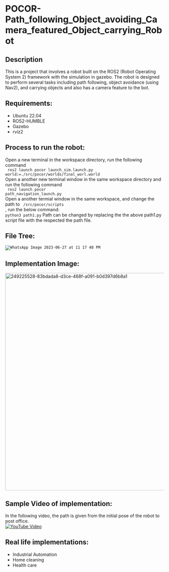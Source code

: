 # POCOR-Path_following_Object_avoiding_Camera_featured_Object_carrying_Robot

## Description
This is a project that involves a robot built on the ROS2 (Robot Operating System 2) framework with the simulation in gazebo. The robot is designed to perform several tasks including path following, object avoidance (using Nav2), and carrying objects and also has a camera feature to the bot.

## Requirements:
* Ubuntu 22.04
* ROS2-HUMBLE
* Gazebo
* rviz2

## Process to run the robot:
Open a new terminal in the workspace directory, run the following command <br>
<code> ros2 launch pocor launch_sim.launch.py world:=./src/pocor/worlds/final_worl.world</code> <br>
Open a another new terminal window in the same workspace directory and run the following command <br>
<code> ros2 launch pocor path_navigation_launch.py</code> <br>
Open a another termial window in the same workspace, and change the path to <code> /src/pocor/scripts </code>, run the below command:<br>
<code>python3 path1.py</code>
Path can be changed by replacing the the above path1.py script file with the respected the path file.

## File Tree:
<code>![WhatsApp Image 2023-06-27 at 11 17 48 PM](https://github.com/VenkataSivaManojAddala/POCOR-Path_following_Object_avoiding_Camera_featured_Object_carrying_-Robot/assets/119154773/d853f7ef-b5b2-4a3e-97b5-26ba74e48076)
</code>

## Implementation Image:
<img width="1183" height="690" alt="249225528-83bdada8-d3ce-468f-a091-b0d397d6b8a1" src="https://github.com/user-attachments/assets/62f803d4-b3fa-4145-b900-effa234cd1de" />


## Sample Video of implementation:
In the following video, the path is given from the initial pose of the robot to post office.<br>
[![YouTube Video](http://img.youtube.com/vi/KBPrTQj0oMI/0.jpg)](https://youtu.be/KBPrTQj0oMI)

## Real life implementations:
* Industrial Automation
* Home cleaning
* Health care


